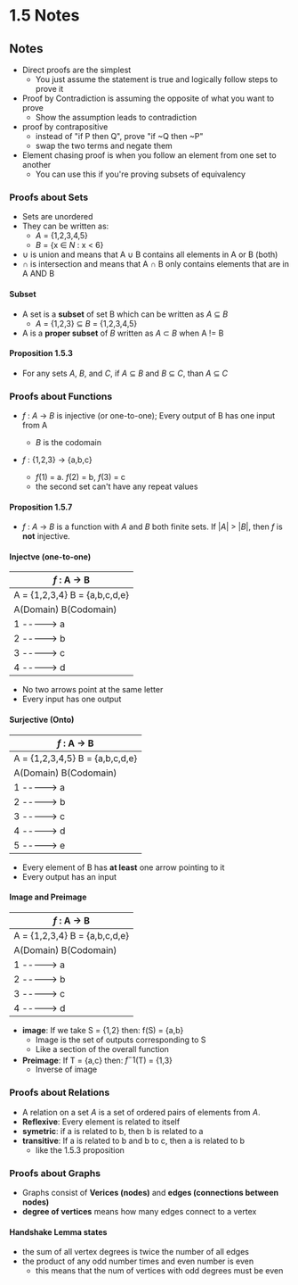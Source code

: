# 1.5 Notes

## Notes

- Direct proofs are the simplest
    - You just assume the statement is true and logically follow steps to prove it
- Proof by Contradiction is assuming the opposite of what you want to prove
    - Show the assumption leads to contradiction
- proof by contrapositive
    - instead of "if P then Q", prove "if ~Q then ~P"
    - swap the two terms and negate them
- Element chasing proof is when you follow an element from one set to another
    - You can use this if you're proving subsets of equivalency

### Proofs about Sets
- Sets are unordered
- They can be written as:
    - $A$ = {1,2,3,4,5}
    - $B$ = {x $\in$ $N$ : x < 6}
- $\cup$ is union and means that A $\cup$ B contains all elements in A or B (both)
- $\cap$ is intersection and means that A $\cap$ B only contains elements that are in A AND B

#### Subset
- A set is a **subset** of set B which can be written as $A$ $\subseteq$ $B$
    - $A$ = {1,2,3} $\subseteq$ $B$ = {1,2,3,4,5}
- A is a **proper subset** of $B$ written as $A$ $\subset$ $B$ when A != B

#### Proposition 1.5.3
- For any sets $A$, $B$, and $C$, if $A$ $\subseteq$ $B$ and $B$ $\subseteq$ $C$, than $A$ $\subseteq$ $C$

### Proofs about Functions
- $f$ : $A$ -> $B$ is injective (or one-to-one); Every output of B has one input from A
    - $B$ is the codomain

- $f$ : {1,2,3} -> {a,b,c}
    - $f$(1) = a. $f$(2) = b, $f$(3) = c
    - the second set can't have any repeat values

#### Proposition 1.5.7
- $f$ : $A$ -> $B$ is a function with $A$ and $B$ both finite sets. If |$A$| > |$B$|, then $f$ is **not** injective.

#### Injectve (one-to-one)
|         $f$ : A -> B          |
|-------------------------------|
|A = {1,2,3,4}   B = {a,b,c,d,e}|
|A(Domain)         B(Codomain)  |
| 1 -----> a                    |
| 2 -----> b                    |
| 3 -----> c                    |
| 4 -----> d                    |
- No two arrows point at the same letter
- Every input has one output

#### Surjective (Onto)
|          $f$ : A -> B           |
|---------------------------------|
|A = {1,2,3,4,5}   B = {a,b,c,d,e}|
|A(Domain)         B(Codomain)    |
| 1 -----> a                      |
| 2 -----> b                      |
| 3 -----> c                      |
| 4 -----> d                      |
| 5 -----> e                      |
- Every element of B has **at least** one arrow pointing to it
- Every output has an input

#### Image and Preimage
|         $f$ : A -> B          |
|-------------------------------|
|A = {1,2,3,4}   B = {a,b,c,d,e}|
|A(Domain)       B(Codomain)    |
| 1 -----> a                    |
| 2 -----> b                    |
| 3 -----> c                    |
| 4 -----> d                    |
- **image**: If we take S = {1,2} then: f(S) = {a,b}
    - Image is the set of outputs corresponding to S
    - Like a section of the overall function
- **Preimage**: If T = {a,c} then: $f^-1$(T) = {1,3}
    - Inverse of image

### Proofs about Relations
- A relation on a set $A$ is a set of ordered pairs of elements from $A$.
- **Reflexive**: Every element is related to itself
- **symetric**: if a is related to b, then b is related to a
- **transitive**: If a is related to b and b to c, then a is related to b
    - like the 1.5.3 proposition

### Proofs about Graphs
- Graphs consist of **Verices (nodes)** and **edges (connections between nodes)**
- **degree of vertices** means how many edges connect to a vertex

#### Handshake Lemma states
- the sum of all vertex degrees is twice the number of all edges
- the product of any odd number times and even number is even
    - this means that the num of vertices with odd degrees must be even





